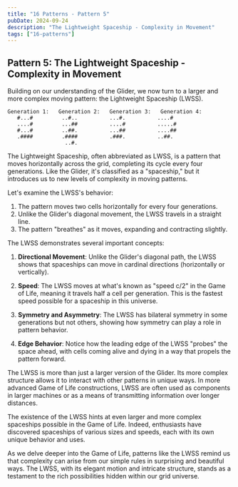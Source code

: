 ```yaml
---
title: "16 Patterns - Pattern 5"
pubDate: 2024-09-24
description: "The Lightweight Spaceship - Complexity in Movement"
tags: ["16-patterns"]
---
```


## Pattern 5: The Lightweight Spaceship - Complexity in Movement

Building on our understanding of the Glider, we now turn to a larger and more complex moving pattern: the Lightweight Spaceship (LWSS).

```
Generation 1:   Generation 2:   Generation 3:   Generation 4:
   #...#         ..#..          ...#.          ....#
   ....#         ...##          ....#          .....#
   #...#         ..##.          ...##          ....##
   .####         .####          .###.          ..##.
                  ..#.
```

The Lightweight Spaceship, often abbreviated as LWSS, is a pattern that moves horizontally across the grid, completing its cycle every four generations. Like the Glider, it's classified as a "spaceship," but it introduces us to new levels of complexity in moving patterns.

Let's examine the LWSS's behavior:

1. The pattern moves two cells horizontally for every four generations.
2. Unlike the Glider's diagonal movement, the LWSS travels in a straight line.
3. The pattern "breathes" as it moves, expanding and contracting slightly.

The LWSS demonstrates several important concepts:

1. **Directional Movement**: Unlike the Glider's diagonal path, the LWSS shows that spaceships can move in cardinal directions (horizontally or vertically).

2. **Speed**: The LWSS moves at what's known as "speed c/2" in the Game of Life, meaning it travels half a cell per generation. This is the fastest speed possible for a spaceship in this universe.

3. **Symmetry and Asymmetry**: The LWSS has bilateral symmetry in some generations but not others, showing how symmetry can play a role in pattern behavior.

4. **Edge Behavior**: Notice how the leading edge of the LWSS "probes" the space ahead, with cells coming alive and dying in a way that propels the pattern forward.

The LWSS is more than just a larger version of the Glider. Its more complex structure allows it to interact with other patterns in unique ways. In more advanced Game of Life constructions, LWSS are often used as components in larger machines or as a means of transmitting information over longer distances.

The existence of the LWSS hints at even larger and more complex spaceships possible in the Game of Life. Indeed, enthusiasts have discovered spaceships of various sizes and speeds, each with its own unique behavior and uses.

As we delve deeper into the Game of Life, patterns like the LWSS remind us that complexity can arise from our simple rules in surprising and beautiful ways. The LWSS, with its elegant motion and intricate structure, stands as a testament to the rich possibilities hidden within our grid universe.